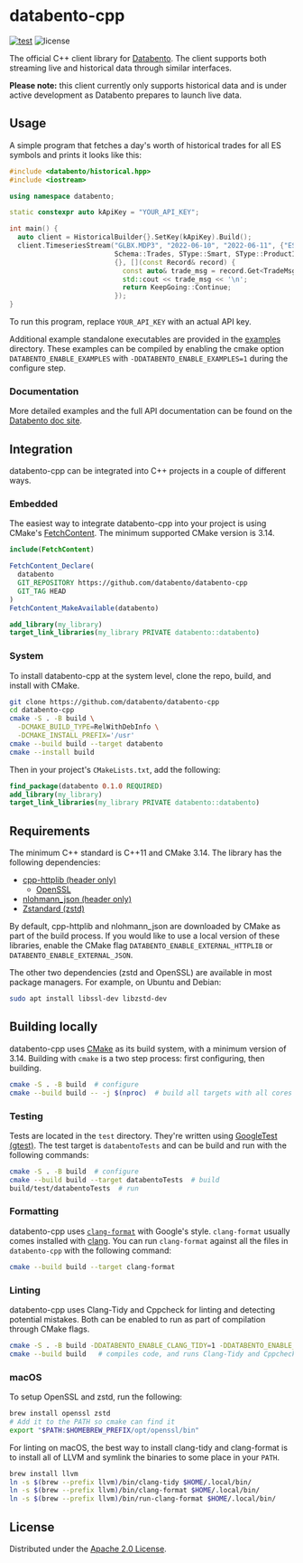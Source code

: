 # databento-cpp

[![test](https://github.com/databento/databento-cpp/actions/workflows/build.yaml/badge.svg?branch=main)](https://github.com/databento/databento-cpp/actions/workflows/build.yaml)
![license](https://img.shields.io/github/license/databento/databento-cpp?color=blue)

The official C++ client library for [Databento](https://databento.com).
The client supports both streaming live and historical data through similar interfaces.

**Please note:** this client currently only supports historical data and is under active development as Databento prepares to launch live data.

## Usage

A simple program that fetches a day's worth of historical trades for all ES symbols and prints it looks like this:

```cpp
#include <databento/historical.hpp>
#include <iostream>

using namespace databento;

static constexpr auto kApiKey = "YOUR_API_KEY";

int main() {
  auto client = HistoricalBuilder{}.SetKey(kApiKey).Build();
  client.TimeseriesStream("GLBX.MDP3", "2022-06-10", "2022-06-11", {"ES"},
                          Schema::Trades, SType::Smart, SType::ProductId, {},
                          {}, [](const Record& record) {
                            const auto& trade_msg = record.Get<TradeMsg>();
                            std::cout << trade_msg << '\n';
                            return KeepGoing::Continue;
                          });
}
```

To run this program, replace `YOUR_API_KEY` with an actual API key.

Additional example standalone executables are provided in the [examples](./examples) directory.
These examples can be compiled by enabling the cmake option `DATABENTO_ENABLE_EXAMPLES` with `-DDATABENTO_ENABLE_EXAMPLES=1` during the configure step.

### Documentation

More detailed examples and the full API documentation can be found on the [Databento doc site](https://docs.databento.com/getting-started).

## Integration

databento-cpp can be integrated into C++ projects in a couple of different ways.

### Embedded

The easiest way to integrate databento-cpp into your project is using CMake's [FetchContent](https://cmake.org/cmake/help/latest/module/FetchContent.html).
The minimum supported CMake version is 3.14.
```cmake
include(FetchContent)

FetchContent_Declare(
  databento
  GIT_REPOSITORY https://github.com/databento/databento-cpp
  GIT_TAG HEAD
)
FetchContent_MakeAvailable(databento)

add_library(my_library)
target_link_libraries(my_library PRIVATE databento::databento)
```

### System

To install databento-cpp at the system level, clone the repo, build, and install with CMake.
```sh
git clone https://github.com/databento/databento-cpp
cd databento-cpp
cmake -S . -B build \
  -DCMAKE_BUILD_TYPE=RelWithDebInfo \
  -DCMAKE_INSTALL_PREFIX='/usr'
cmake --build build --target databento
cmake --install build
```

Then in your project's `CMakeLists.txt`, add the following:
```cmake
find_package(databento 0.1.0 REQUIRED)
add_library(my_library)
target_link_libraries(my_library PRIVATE databento::databento)
```

## Requirements

The minimum C++ standard is C++11 and CMake 3.14.
The library has the following dependencies:
- [cpp-httplib (header only)](https://github.com/yhirose/cpp-httplib)
  - [OpenSSL](https://www.openssl.org/)
- [nlohmann_json (header only)](https://github.com/nlohmann/json)
- [Zstandard (zstd)](https://github.com/facebook/zstd)

By default, cpp-httplib and nlohmann_json are downloaded by CMake as part of the build process.
If you would like to use a local version of these libraries, enable the CMake flag
`DATABENTO_ENABLE_EXTERNAL_HTTPLIB` or `DATABENTO_ENABLE_EXTERNAL_JSON`.

The other two dependencies (zstd and OpenSSL) are available in most package managers.
For example, on Ubuntu and Debian:
```sh
sudo apt install libssl-dev libzstd-dev
```

## Building locally

databento-cpp uses [CMake](https://cmake.org/) as its build system, with a minimum version of 3.14.
Building with `cmake` is a two step process: first configuring, then building.
```sh
cmake -S . -B build  # configure
cmake --build build -- -j $(nproc)  # build all targets with all cores
```

### Testing

Tests are located in the `test` directory.
They're written using [GoogleTest (gtest)](https://github.com/google/googletest).
The test target is `databentoTests` and can be build and run with the following commands:
```sh
cmake -S . -B build  # configure
cmake --build build --target databentoTests  # build
build/test/databentoTests  # run
```

### Formatting

databento-cpp uses [`clang-format`](https://clang.llvm.org/docs/ClangFormat.html) with Google's style.
`clang-format` usually comes installed with [clang](https://clang.llvm.org/).
You can run `clang-format` against all the files in `databento-cpp` with the following command:
```sh
cmake --build build --target clang-format
```

### Linting

databento-cpp uses Clang-Tidy and Cppcheck for linting and detecting potential mistakes.
Both can be enabled to run as part of compilation through CMake flags.
```sh
cmake -S . -B build -DDATABENTO_ENABLE_CLANG_TIDY=1 -DDATABENTO_ENABLE_CPPCHECK=1
cmake --build build   # compiles code, and runs Clang-Tidy and Cppcheck
```

### macOS

To setup OpenSSL and zstd, run the following:
```sh
brew install openssl zstd
# Add it to the PATH so cmake can find it
export "$PATH:$HOMEBREW_PREFIX/opt/openssl/bin"
```

For linting on macOS, the best way to install clang-tidy and clang-format is to install all of LLVM
and symlink the binaries to some place in your `PATH`.
```sh
brew install llvm
ln -s $(brew --prefix llvm)/bin/clang-tidy $HOME/.local/bin/
ln -s $(brew --prefix llvm)/bin/clang-format $HOME/.local/bin/
ln -s $(brew --prefix llvm)/bin/run-clang-format $HOME/.local/bin/
```

## License

Distributed under the [Apache 2.0 License](https://www.apache.org/licenses/LICENSE-2.0.html).
